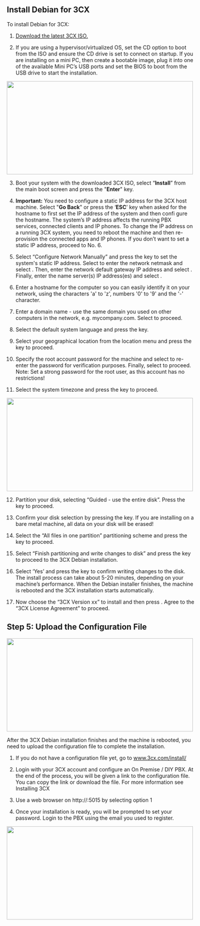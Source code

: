 ## Install Debian for 3CX

To install Debian for 3CX:

1. [Download the latest 3CX ISO.](https://downloads-global.3cx.com/downloads/debian10iso/debian-amd64-netinst-3cx.iso)

2. If you are using a hypervisor/virtualized OS, set the CD option to boot from the ISO and ensure the CD drive is set to connect on startup. If you are installing on a mini PC, then create a bootable image, plug it into one of the available Mini PC’s USB ports and set the BIOS to boot from the USB drive to start the installation.

<img src="https://lh7-us.googleusercontent.com/KC4jd8eMiHS_n_ja703OI2oLezB7uEiPZCgRkr-SXZGZWWqggnkBr8IXz_2NEDtxWFcafaIpqrbh_MjAaDx-scp5m8K56XGmlaFS7-f9LMj3nUoXfPke3cJrwVTVSqJV5VZN2fvaj-M8CBoxFE24ySrcqc8fasKipBPMuR_IZYP-mzIT89Sn6A" style=" width:500px ; height:250px ">

3. Boot your system with the downloaded 3CX ISO, select “**Install**” from the main boot screen and press the "**Enter**" key.

4. **Important:** You need to configure a static IP address for the 3CX host machine. Select "**Go Back**" or press the ‘**ESC**’ key when asked for the hostname to first set the IP address of the system and then confi gure the hostname. The system’s IP address affects the running PBX services, connected clients and IP phones. To change the IP address on a running 3CX system, you need to reboot the machine and then re-provision the connected apps and IP phones. If you don’t want to set a static IP address, proceed to No. 6.

5. Select “Configure Network Manually” and press the <Enter> key to set the system's static IP address. Select <Continue> to enter the network netmask and select <Continue>. Then, enter the network default gateway IP address and select <Continue>. Finally, enter the name server(s) IP address(es) and select <Continue>.

6. Enter a hostname for the computer so you can easily identify it on your network, using the characters 'a' to 'z', numbers '0' to '9' and the '-' character.

7. Enter a domain name - use the same domain you used on other computers in the network, e.g. mycompany.com. Select <Continue> to proceed.

8. Select the default system language and press the <Enter> key.

9. Select your geographical location from the location menu and press the <Enter> key to proceed.

10. Specify the root account password for the machine and select <Continue> to re-enter the password for verification purposes. Finally, select <Continue> to proceed. Note: Set a strong password for the root user, as this account has no restrictions!

11. Select the system timezone and press the <Enter> key to proceed.

<img src="https://lh7-us.googleusercontent.com/Hh8qTLawWzFdN6jJ7tec_vEjdcDVpRUOmu0wUMWE6nrTlHZKaBVdcRt8723wbjUpCYidI_E975zovyh80b9pspYckANAiH2VBOrMdl5nkrI2W0NQ0FQDy13d0O15NT7ndMK1q7zAdpbPbegViaKu4a311WDkIbc-t0yGe40vls2UMpGWcwo_ow" style=" width:500px ; height:250px ">

12. Partition your disk, selecting “Guided - use the entire disk”. Press the <Enter> key to proceed.

13. Confirm your disk selection by pressing the <Enter> key. If you are installing on a bare metal machine, all data on your disk will be erased!

14. Select the “All files in one partition” partitioning scheme and press the <Enter> key to proceed.

15. Select “Finish partitioning and write changes to disk” and press the <Enter> key to proceed to the 3CX Debian installation.

16. Select ‘Yes’ and press the <Enter> key to confirm writing changes to the disk. The install process can take about 5-20 minutes, depending on your machine’s performance. When the Debian installer finishes, the machine is rebooted and the 3CX installation starts automatically.

17. Now choose the “3CX Version xx” to install and then press <OK>. Agree to the “3CX License Agreement” to proceed.

## Step 5: Upload the Configuration File

<img src="https://lh7-us.googleusercontent.com/cRr3MmkELEEFbfG-mUv0dzzetU3xF5khttEU1oJnEMnJlaJddH8X5tui7XOB4Zk1Z65GuR9h0jowLOCuLY1PIgxhQGpGn54_vYQHQzl6DEvUUAaxrxuEL-1cXy58y1VO30MbRvx80fkKABDLqhrAns8tsKlnufe3pAZW4Ltxf6rTiBmnn95IrMQ" style=" width:500px ; height:250px ">

After the 3CX Debian installation finishes and the machine is rebooted, you need to upload the configuration file to complete the installation.

1. If you do not have a configuration file yet, go to www.3cx.com/install/

2. Login with your 3CX account and configure an On Premise / DIY PBX. At the end of the process, you will be given a link to the configuration file. You can copy the link or download the file. For more information see Installing 3CX

3. Use a web browser on http://<ip of machine>:5015 by selecting option 1

4. Once your installation is ready, you will be prompted to set your password. Login to the PBX using the email you used to register.

<img src="https://lh7-us.googleusercontent.com/qre5s_4RcIpB7EP3hUu_P-Hq-h5U3xVq_QP6FHD-iowKPATK6VhVVre0nUKY6ZN4zyGwcrBfcKI6hptOmeJ4AkrDgQnHnlDaIsOdUO_vnXbBmxiwQ8GUtsgCAiBzoU0MyVEKpGDc3mvuWqnGTcc_worBoqfnGp5h5pduUo8yQ2j71M0OEoaqv1Y" style=" width:500px ; height:250px ">

